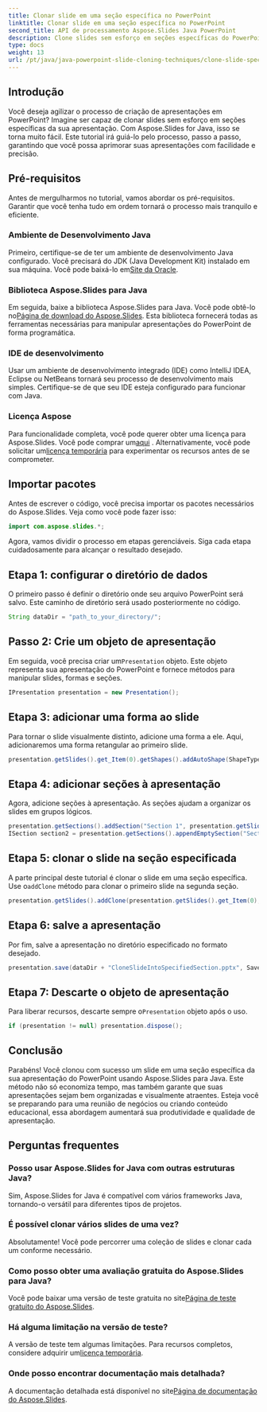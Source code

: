 ```yaml
---
title: Clonar slide em uma seção específica no PowerPoint
linktitle: Clonar slide em uma seção específica no PowerPoint
second_title: API de processamento Aspose.Slides Java PowerPoint
description: Clone slides sem esforço em seções específicas do PowerPoint usando Aspose.Slides para Java. Aprimore suas apresentações com este guia passo a passo.
type: docs
weight: 13
url: /pt/java/java-powerpoint-slide-cloning-techniques/clone-slide-specified-section-powerpoint/
---
```

## Introdução
Você deseja agilizar o processo de criação de apresentações em PowerPoint? Imagine ser capaz de clonar slides sem esforço em seções específicas da sua apresentação. Com Aspose.Slides for Java, isso se torna muito fácil. Este tutorial irá guiá-lo pelo processo, passo a passo, garantindo que você possa aprimorar suas apresentações com facilidade e precisão.
## Pré-requisitos
Antes de mergulharmos no tutorial, vamos abordar os pré-requisitos. Garantir que você tenha tudo em ordem tornará o processo mais tranquilo e eficiente.
### Ambiente de Desenvolvimento Java
Primeiro, certifique-se de ter um ambiente de desenvolvimento Java configurado. Você precisará do JDK (Java Development Kit) instalado em sua máquina. Você pode baixá-lo em[Site da Oracle](https://www.oracle.com/java/technologies/javase-downloads.html).
### Biblioteca Aspose.Slides para Java
 Em seguida, baixe a biblioteca Aspose.Slides para Java. Você pode obtê-lo no[Página de download do Aspose.Slides](https://releases.aspose.com/slides/java/). Esta biblioteca fornecerá todas as ferramentas necessárias para manipular apresentações do PowerPoint de forma programática.
### IDE de desenvolvimento
Usar um ambiente de desenvolvimento integrado (IDE) como IntelliJ IDEA, Eclipse ou NetBeans tornará seu processo de desenvolvimento mais simples. Certifique-se de que seu IDE esteja configurado para funcionar com Java.
### Licença Aspose
 Para funcionalidade completa, você pode querer obter uma licença para Aspose.Slides. Você pode comprar um[aqui](https://purchase.aspose.com/buy) . Alternativamente, você pode solicitar um[licença temporária](https://purchase.aspose.com/temporary-license/) para experimentar os recursos antes de se comprometer.
## Importar pacotes
Antes de escrever o código, você precisa importar os pacotes necessários do Aspose.Slides. Veja como você pode fazer isso:
```java
import com.aspose.slides.*;

```
Agora, vamos dividir o processo em etapas gerenciáveis. Siga cada etapa cuidadosamente para alcançar o resultado desejado.
## Etapa 1: configurar o diretório de dados
O primeiro passo é definir o diretório onde seu arquivo PowerPoint será salvo. Este caminho de diretório será usado posteriormente no código.
```java
String dataDir = "path_to_your_directory/";
```
## Passo 2: Crie um objeto de apresentação
 Em seguida, você precisa criar um`Presentation` objeto. Este objeto representa sua apresentação do PowerPoint e fornece métodos para manipular slides, formas e seções.
```java
IPresentation presentation = new Presentation();
```
## Etapa 3: adicionar uma forma ao slide
Para tornar o slide visualmente distinto, adicione uma forma a ele. Aqui, adicionaremos uma forma retangular ao primeiro slide.
```java
presentation.getSlides().get_Item(0).getShapes().addAutoShape(ShapeType.Rectangle, 200, 50, 300, 100);
```
## Etapa 4: adicionar seções à apresentação
Agora, adicione seções à apresentação. As seções ajudam a organizar os slides em grupos lógicos.
```java
presentation.getSections().addSection("Section 1", presentation.getSlides().get_Item(0));
ISection section2 = presentation.getSections().appendEmptySection("Section 2");
```
## Etapa 5: clonar o slide na seção especificada
 A parte principal deste tutorial é clonar o slide em uma seção específica. Use o`addClone` método para clonar o primeiro slide na segunda seção.
```java
presentation.getSlides().addClone(presentation.getSlides().get_Item(0), section2);
```
## Etapa 6: salve a apresentação
Por fim, salve a apresentação no diretório especificado no formato desejado.
```java
presentation.save(dataDir + "CloneSlideIntoSpecifiedSection.pptx", SaveFormat.Pptx);
```
## Etapa 7: Descarte o objeto de apresentação
 Para liberar recursos, descarte sempre o`Presentation` objeto após o uso.
```java
if (presentation != null) presentation.dispose();
```
## Conclusão
Parabéns! Você clonou com sucesso um slide em uma seção específica da sua apresentação do PowerPoint usando Aspose.Slides para Java. Este método não só economiza tempo, mas também garante que suas apresentações sejam bem organizadas e visualmente atraentes. 
Esteja você se preparando para uma reunião de negócios ou criando conteúdo educacional, essa abordagem aumentará sua produtividade e qualidade de apresentação.
## Perguntas frequentes
### Posso usar Aspose.Slides for Java com outras estruturas Java?
Sim, Aspose.Slides for Java é compatível com vários frameworks Java, tornando-o versátil para diferentes tipos de projetos.
### É possível clonar vários slides de uma vez?
Absolutamente! Você pode percorrer uma coleção de slides e clonar cada um conforme necessário.
### Como posso obter uma avaliação gratuita do Aspose.Slides para Java?
 Você pode baixar uma versão de teste gratuita no site[Página de teste gratuito do Aspose.Slides](https://releases.aspose.com/).
### Há alguma limitação na versão de teste?
 A versão de teste tem algumas limitações. Para recursos completos, considere adquirir um[licença temporária](https://purchase.aspose.com/temporary-license/).
### Onde posso encontrar documentação mais detalhada?
 A documentação detalhada está disponível no site[Página de documentação do Aspose.Slides](https://reference.aspose.com/slides/java/).